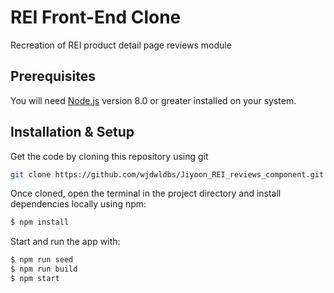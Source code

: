 # REI Front-End Clone

Recreation of REI product detail page reviews module

## Prerequisites

You will need [Node.js](https://nodejs.org/en/) version 8.0 or greater installed on your system.

## Installation & Setup

Get the code by cloning this repository using git

```bash
git clone https://github.com/wjdwldbs/Jiyoon_REI_reviews_component.git
```

Once cloned, open the terminal in the project directory and install dependencies locally using npm:

```bash
$ npm install
```

Start and run the app with:

```bash
$ npm run seed
$ npm run build
$ npm start
```